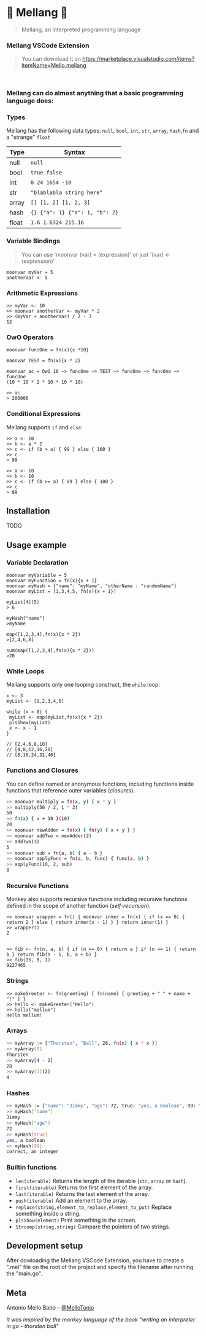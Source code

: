 # :melon: Mellang :melon:
> Mellang, an interpreted programming language

### Mellang VSCode Extension 
> You can download it on https://marketplace.visualstudio.com/items?itemName=Mello.mellang

</br>


<h3> Mellang can do almost anything that a basic programming language does: </h3>

### Types

Mellang has the following data types: `null`, `bool`, `int`, `str`, `array`,
`hash`,`fn` and a "strange" `float`

Type      | Syntax                                    | 
--------- | ----------------------------------------- | 
null      | `null`                                    |
bool      | `true false`                              |
int       | `0 24 1654 -10`                           | 
str       | `"blablabla string here"`                 | 
array     | `[] [1, 2] [1, 2, 3]`                     |
hash      | `{} {"a": 1} {"a": 1, "b": 2}`            |
float     | `1.6 1.6324 215.16`                       |


### Variable Bindings
> You can use 'moonvar (var) = (expression)' or just '(var) <- (expression)'
```
moonvar myVar = 5
anotherVar <- 5 
```

### Arithmetic Expressions
```
>> myVar <- 10
>> moonvar anotherVar <- myVar * 2
>> (myVar + anotherVar) / 2 - 3
12
```

### OwO Operators
```
moonvar funcOne = fn(x){x *10}

moonvar TEST = fn(x){x * 2}

moonvar ac = OwO 10 ~> funcOne ~> TEST ~> funcOne ~> funcOne ~> funcOne
(10 * 10 * 2 * 10 * 10 * 10)

>> ac
> 200000
```

### Conditional Expressions

Mellang supports `if` and `else`:

```
>> a <- 10
>> b <- a * 2
>> c <- if (b > a) { 99 } else { 100 }
>> c
> 99

>> a <- 10
>> b <- 10
>> c <- if (b >= a) { 99 } else { 100 }
>> c
> 99
```
## Installation

TODO

## Usage example
### Variable Declaration
```
moonvar myVariable = 5
moonvar myFunction = fn(x){x + 1}
moonvar myHash = {"name": "myName", "otherName : "randomName"}
moonvar myList = [1,3,4,5, fn(x){x + 1}]

myList[4](5)
> 6

myHash["name"]
>myName

map([1,2,3,4],fn(x){x * 2})
>[2,4,6,8]

sum(map([1,2,3,4],fn(x){x * 2}))
>20
```

### While Loops

Mellang supports only one looping construct, the `while` loop:

```
x <- 3
myList <- [1,2,3,4,5]

while (x > 0) {
 myList <- map(myList,fn(x){x * 2}) 
 plsShow(myList) 
 x <- x - 1
}

// [2,4,6,8,10]
// [4,8,12,16,20]
// [8,16,24,32,40]
```
### Functions and Closures

You can define named or anonymous functions, including functions inside
functions that reference outer variables (*closures*).

```sh
>> moonvar multiply = fn(x, y) { x * y }
>> multiply(50 / 2, 1 * 2)
50
>> fn(x) { x + 10 }(10)
20
>> moonvar newAdder = fn(x) { fn(y) { x + y } }
>> moonvar addTwo = newAdder(2)
>> addTwo(3)
5
>> moonvar sub = fn(a, b) { a - b }
>> moonvar applyFunc = fn(a, b, func) { func(a, b) }
>> applyFunc(10, 2, sub)
8
```
### Recursive Functions

Monkey also supports recursive functions including recursive functions defined
in the scope of another function (*self-recursion*).

```
>> moonvar wrapper = fn() { moonvar inner = fn(x) { if (x == 0) { return 2 } else { return inner(x - 1) } } return inner(1) }
>> wrapper()
2


>> fib <- fn(n, a, b) { if (n == 0) { return a } if (n == 1) { return b } return fib(n - 1, b, a + b) }
>> fib(35, 0, 1)
9227465
```

### Strings

```
>> makeGreeter <- fn(greeting) { fn(name) { greeting + " " + name + "!" } }
>> hello <- makeGreeter("Hello")
>> hello("mellum")
Hello mellum!
```

### Arrays

```sh
>> myArray := ["Thorsten", "Ball", 28, fn(x) { x * x }]
>> myArray[0]
Thorsten
>> myArray[4 - 2]
28
>> myArray[3](2)
4
```
### Hashes

```sh
>> myHash := {"name": "Jimmy", "age": 72, true: "yes, a boolean", 99: "correct, an integer"}
>> myHash["name"]
Jimmy
>> myHash["age"]
72
>> myHash[true]
yes, a boolean
>> myHash[99]
correct, an integer
```
### Builtin functions
- `len(iterable)`
  Returns the length of the iterable (`str`, `array` or `hash`).
- `first(iterable)`
  Returns the first element of the array.
- `last(iterable)`
  Returns the last element of the array.
- `push(iterable)`
  Add an element to the array.
- `replace(string,element_to_replace,element_to_put)`
  Replace something inside a string.
- `plsShow(element)`
  Print something in the screen.
- `Strcomp(string,string)`
  Compare the pointers of two strings.


## Development setup

After dowloading the Mellang VSCode Extension, you have to create a ".mel" file on the root of the project and specify the filename after running the "main.go".


## Meta

Antonio Mello Babo – [@MelloTonio](https://github.com/MelloTonio/)

*It was inspired by the monkey language of the book "writing an interpreter in go - thorsten ball"*



